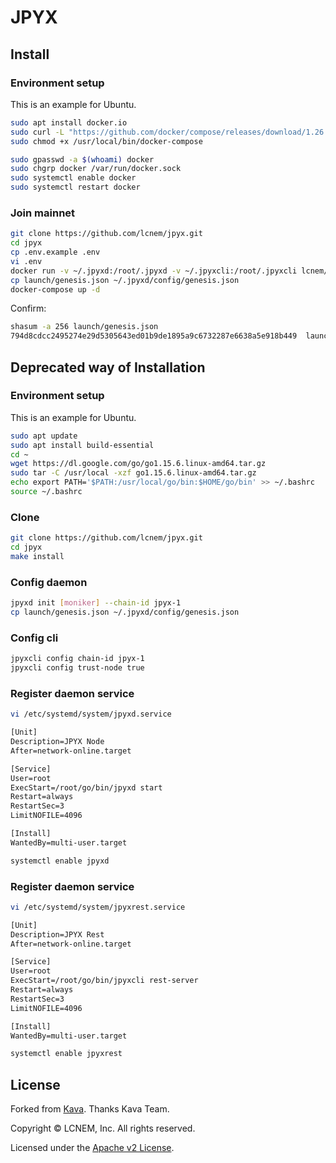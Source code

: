 # JPYX

## Install

### Environment setup

This is an example for Ubuntu.

```bash
sudo apt install docker.io
sudo curl -L "https://github.com/docker/compose/releases/download/1.26.2/docker-compose-$(uname -s)-$(uname -m)" -o /usr/local/bin/docker-compose
sudo chmod +x /usr/local/bin/docker-compose

sudo gpasswd -a $(whoami) docker
sudo chgrp docker /var/run/docker.sock
sudo systemctl enable docker
sudo systemctl restart docker
```

### Join mainnet

```bash
git clone https://github.com/lcnem/jpyx.git
cd jpyx
cp .env.example .env
vi .env
docker run -v ~/.jpyxd:/root/.jpyxd -v ~/.jpyxcli:/root/.jpyxcli lcnem/jpyx [moniker] --chain-id jpyx-1
cp launch/genesis.json ~/.jpyxd/config/genesis.json
docker-compose up -d
```

Confirm:

```bash
shasum -a 256 launch/genesis.json
794d8cdcc2495274e29d5305643ed01b9de1895a9c6732287e6638a5e918b449  launch/genesis.json
```

## Deprecated way of Installation

### Environment setup

This is an example for Ubuntu.

```bash
sudo apt update
sudo apt install build-essential
cd ~
wget https://dl.google.com/go/go1.15.6.linux-amd64.tar.gz
sudo tar -C /usr/local -xzf go1.15.6.linux-amd64.tar.gz
echo export PATH='$PATH:/usr/local/go/bin:$HOME/go/bin' >> ~/.bashrc
source ~/.bashrc
```

### Clone

```bash
git clone https://github.com/lcnem/jpyx.git
cd jpyx
make install
```

### Config daemon

```bash
jpyxd init [moniker] --chain-id jpyx-1
cp launch/genesis.json ~/.jpyxd/config/genesis.json
```

### Config cli

```bash
jpyxcli config chain-id jpyx-1
jpyxcli config trust-node true
```

### Register daemon service

```bash
vi /etc/systemd/system/jpyxd.service
```

```txt
[Unit]
Description=JPYX Node
After=network-online.target

[Service]
User=root
ExecStart=/root/go/bin/jpyxd start
Restart=always
RestartSec=3
LimitNOFILE=4096

[Install]
WantedBy=multi-user.target
```

```bash
systemctl enable jpyxd
```

### Register daemon service

```bash
vi /etc/systemd/system/jpyxrest.service
```

```txt
[Unit]
Description=JPYX Rest
After=network-online.target

[Service]
User=root
ExecStart=/root/go/bin/jpyxcli rest-server
Restart=always
RestartSec=3
LimitNOFILE=4096

[Install]
WantedBy=multi-user.target
```

```bash
systemctl enable jpyxrest
```

## License

Forked from [Kava](github.com/Kava-Labs/kava).
Thanks Kava Team.

Copyright © LCNEM, Inc. All rights reserved.

Licensed under the [Apache v2 License](LICENSE.md).
